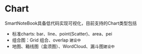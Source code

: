 # Chart

SmartNoteBook具备低代码实现可视化，目前支持的Chart类型包括

* 标准charts: bar、line、point(Scatter)、area、pei
* 组合图：Grid 组合、overlap `建设中`
* 地图、箱线图（盒须图）、WordCloud、漏斗图`建设中`

